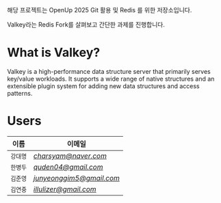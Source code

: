 해당 프로젝트는 OpenUp 2025 Git 활용 및 Redis 를 위한 저장소입니다.

 Valkey라는 Redis Fork를 살펴보고 간단한 과제를 진행합니다.

# What is Valkey?

Valkey is a high-performance data structure server that primarily serves key/value workloads.
It supports a wide range of native structures and an extensible plugin system for adding new data structures and access patterns.

# Users
| 이름 | 이메일 |
| ---- | ------ |
| `강대명` | *charsyam@naver.com* |
| `한병두` | *quden04@gmail.com* |
| `김준영` | *junyeonggim5@gmail.com* |
| `김연중` | *illulizer@gmail.com* |
